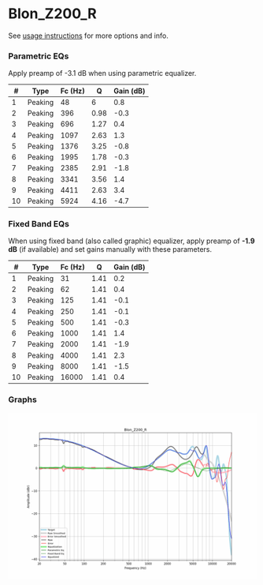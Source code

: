 # Blon_Z200_R
See [usage instructions](https://github.com/jaakkopasanen/AutoEq#usage) for more options and info.

### Parametric EQs
Apply preamp of -3.1 dB when using parametric equalizer.

|   # | Type    |   Fc (Hz) |    Q |   Gain (dB) |
|-----|---------|-----------|------|-------------|
|   1 | Peaking |        48 | 6    |         0.8 |
|   2 | Peaking |       396 | 0.98 |        -0.3 |
|   3 | Peaking |       696 | 1.27 |         0.4 |
|   4 | Peaking |      1097 | 2.63 |         1.3 |
|   5 | Peaking |      1376 | 3.25 |        -0.8 |
|   6 | Peaking |      1995 | 1.78 |        -0.3 |
|   7 | Peaking |      2385 | 2.91 |        -1.8 |
|   8 | Peaking |      3341 | 3.56 |         1.4 |
|   9 | Peaking |      4411 | 2.63 |         3.4 |
|  10 | Peaking |      5924 | 4.16 |        -4.7 |

### Fixed Band EQs
When using fixed band (also called graphic) equalizer, apply preamp of **-1.9 dB** (if available) and set gains manually with these parameters.

|   # | Type    |   Fc (Hz) |    Q |   Gain (dB) |
|-----|---------|-----------|------|-------------|
|   1 | Peaking |        31 | 1.41 |         0.2 |
|   2 | Peaking |        62 | 1.41 |         0.4 |
|   3 | Peaking |       125 | 1.41 |        -0.1 |
|   4 | Peaking |       250 | 1.41 |        -0.1 |
|   5 | Peaking |       500 | 1.41 |        -0.3 |
|   6 | Peaking |      1000 | 1.41 |         1.4 |
|   7 | Peaking |      2000 | 1.41 |        -1.9 |
|   8 | Peaking |      4000 | 1.41 |         2.3 |
|   9 | Peaking |      8000 | 1.41 |        -1.5 |
|  10 | Peaking |     16000 | 1.41 |         0.4 |

### Graphs
![](./Blon_Z200_R.png)
